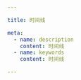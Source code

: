```yaml
---

title: 时间线

meta:
  - name: description
    content: 时间线
  - name: keywords
    content: 时间线

---
```


